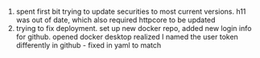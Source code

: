 1. spent first bit trying to update securities to most current versions. 
    h11 was out of date, which also required httpcore to be updated
2. trying to fix deployment. set up new docker repo, added new login info for github. opened docker desktop
    realized I named the user token differently in github - fixed in yaml to match